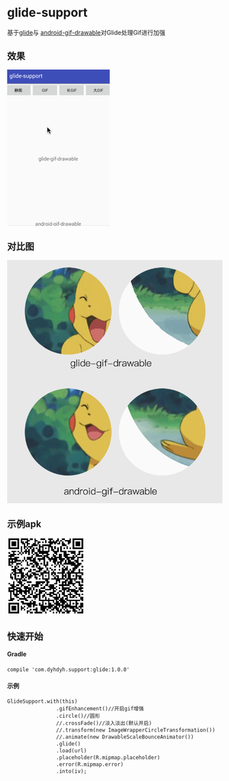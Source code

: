 # glide-support
基于[glide](https://github.com/bumptech/glide)与
[android-gif-drawable](https://github.com/koral--/android-gif-drawable)对Glide处理Gif进行加强

## __效果__
![](screenshot/screenshot.gif)

## __对比图__
![](screenshot/example-compared-small.png)

## __示例apk__
![](screenshot/example-download.png)

## __快速开始__
####  Gradle
```
compile 'com.dyhdyh.support:glide:1.0.0'
```

#### 示例
```
GlideSupport.with(this)
                .gifEnhancement()//开启gif增强
                .circle()//圆形
                //.crossFade()//淡入淡出(默认开启)
                //.transform(new ImageWrapperCircleTransformation())
                //.animate(new DrawableScaleBounceAnimator())
                .glide()
                .load(url)
                .placeholder(R.mipmap.placeholder)
                .error(R.mipmap.error)
                .into(iv);
```
